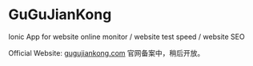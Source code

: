 # GuGuJianKong
Ionic App for website online monitor / website test speed / website SEO

Official Website: <a href="http://gugujiankong.com" title="Official Website" target="_blank">gugujiankong.com</a>
官网备案中，稍后开放。

